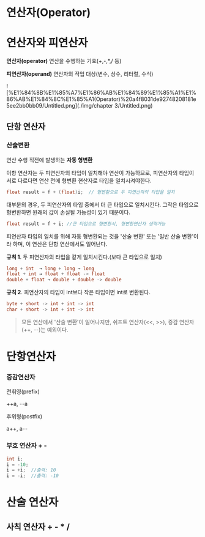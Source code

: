 # 연산자(Operator)

# 연산자와 피연산자

**연산자(operator)** 연산을 수행하는 기호(+,-,*,/ 등)

**피연산자(operand)** 연산자의 작업 대상(변수, 상수, 리터럴, 수식)

![%E1%84%8B%E1%85%A7%E1%86%AB%E1%84%89%E1%85%A1%E1%86%AB%E1%84%8C%E1%85%A1(Operator)%20a4f8031de92748208181e5ee2bb0bb09/Untitled.png](./img/chapter 3/Untitled.png)



## 단항 연산자

### 산술변환

연산 수행 직전에 발생하는 **자동 형변환**

이항 연산자는 두 피연산자의 타입이 일치해야 연산이 가능하므로, 피연산자의 타입이 서로 다르다면 연산 전에 형변환 현산자로 타입을 일치시켜야한다.

```java
float result = f + (float)i;  // 형변환으로 두 피연산자의 타입을 일치
```

대부분의 경우, 두 피연산자의 타입 중에서 더 큰 타입으로 일치시킨다. 그작은 타입으로 형변환하면 원래의 값이 손실될 가능성이 있기 때문이다.

```java
float result = f + i; //큰 타입으로 형변환시, 형변환연산자 생략가능
```

피연산자 타입의 일치를 위해 자동 형변환되는 것을 '산술 변환' 또는 '일반 산술 변환'이라 하며, 이 연산은 단항 연산에서도 일어난다.

**규칙 1**. 두 피연산자의 타입을 같게 일치시킨다.(보다 큰 타입으로 일치)

```java
long + int  → long + long → long
float + int → float + float -> float
double + float → double + double -> double
```

**규칙 2**. 피연산자의 타입이 int보다 작은 타입이면 int로 변환된다.

```java
byte + short -> int + int -> int
char + short -> int + int -> int
```

> 모든 연산에서 '산술 변환'이 일어나지만, 쉬프트 연산자(<<, >>), 증감 연산자(++, --)는 예외이다.



# 단항연산자

### 증감연산자

전휘영(prefix)

++a, --a

후위형(postfix)

a++, a--

### 부호 연산자 + -

```java
int i;
i = -10;
i = +i;  //출력: 10
i = -i;  //출력: -10
```



# 산술 연산자

## 사칙 연산자 + - * /